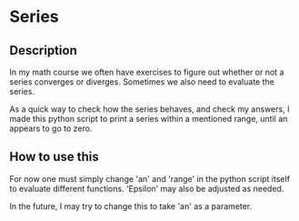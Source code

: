 # Series

## Description

In my math course we often have exercises to figure out whether or not a series
converges or diverges. Sometimes we also need to evaluate the series.

As a quick way to check how the series behaves, and check my answers, I made this
python script to print a series within a mentioned range, until an appears to go
to zero.

## How to use this

For now one must simply change 'an' and 'range' in the python script itself to
evaluate different functions. 'Epsilon' may also be adjusted as needed.

In the future, I may try to change this to take 'an' as a parameter.
